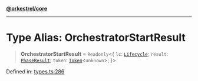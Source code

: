 [**@orkestrel/core**](../index.md)

***

# Type Alias: OrchestratorStartResult

> **OrchestratorStartResult** = `Readonly`\<\{ `lc`: [`Lifecycle`](../classes/Lifecycle.md); `result`: [`PhaseResult`](PhaseResult.md); `token`: [`Token`](Token.md)\<`unknown`\>; \}\>

Defined in: [types.ts:286](https://github.com/orkestrel/core/blob/4aab0d299da5f30a0c75f3eda95d1b02f821688d/src/types.ts#L286)
